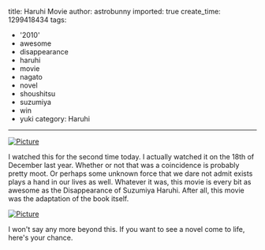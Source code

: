 title: Haruhi Movie
author: astrobunny
imported: true
create_time: 1299418434
tags:
- '2010'
- awesome
- disappearance
- haruhi
- movie
- nagato
- novel
- shoushitsu
- suzumiya
- win
- yuki
category: Haruhi
---
 [![](wp-uploads/2011/03/wpid-mazui-suzumiya-haruhi-no-shoushitsu-1080p3e0d82ae-0-500x281.jpg "Picture")](/images/wp-uploads/2011/03/wpid-mazui-suzumiya-haruhi-no-shoushitsu-1080p3e0d82ae-0.jpg)  
  
I watched this for the second time today. I actually watched it on the 18th of December last year. Whether or not that was a coincidence is probably pretty moot. Or perhaps some unknown force that we dare not admit exists plays a hand in our lives as well. Whatever it was, this movie is every bit as awesome as the Disappearance of Suzumiya Haruhi. After all, this movie was the adaptation of the book itself.  
  
 [![](wp-uploads/2011/03/wpid-mazui-suzumiya-haruhi-no-shoushitsu-1080p3e0d82ae-1-500x281.jpg "Picture")](/images/wp-uploads/2011/03/wpid-mazui-suzumiya-haruhi-no-shoushitsu-1080p3e0d82ae-1.jpg)  
  
I won't say any more beyond this. If you want to see a novel come to life, here's your chance.